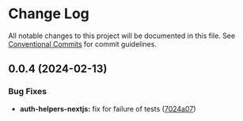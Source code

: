 # Change Log

All notable changes to this project will be documented in this file.
See [Conventional Commits](https://conventionalcommits.org) for commit guidelines.

## 0.0.4 (2024-02-13)


### Bug Fixes

* **auth-helpers-nextjs:** fix for failure of tests ([7024a07](https://github.com/1dennispark/shaple-js/commit/7024a07ac9efc003e81af633d2b534b544ca7b41))

